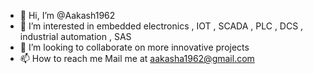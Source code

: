 - 👋 Hi, I’m @Aakash1962
- 👀 I’m interested in embedded electronics , IOT  , SCADA , PLC , DCS , industrial automation , SAS 
- 💞️ I’m looking to collaborate on more innovative projects
- 📫 How to reach me Mail me at aakasha1962@gmail.com

<!---
Aakash1962/Aakash1962 is a ✨ special ✨ repository because its `README.md` (this file) appears on your GitHub profile.
You can click the Preview link to take a look at your changes.
--->
